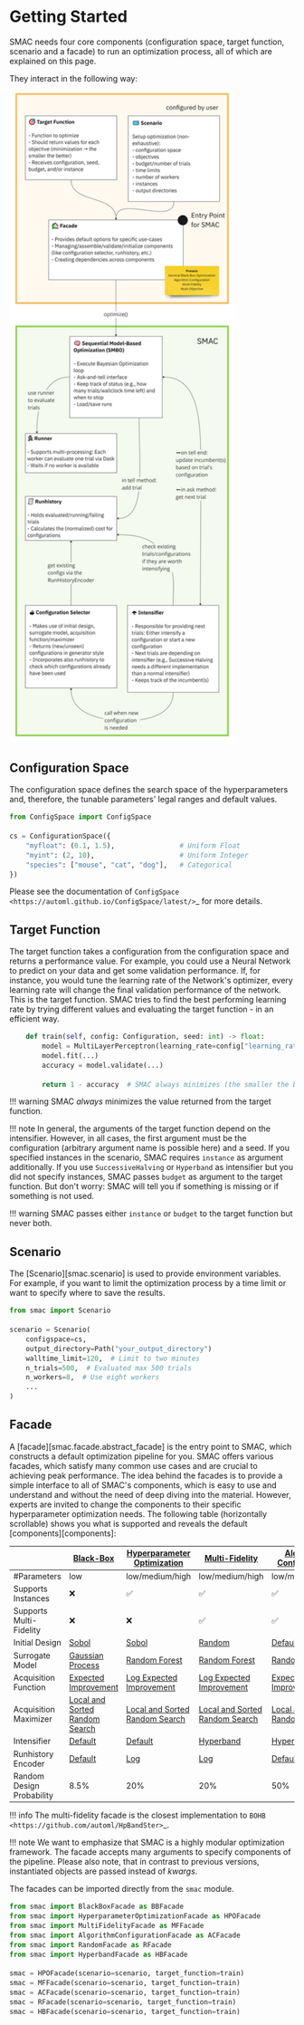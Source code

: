 # Getting Started

SMAC needs four core components (configuration space, target function, scenario and a facade) to run an
optimization process, all of which are explained on this page.

They interact in the following way:

<img src="images/smac_components_interaction.jpg" width="400" alt="Interaction of SMAC's components">


## Configuration Space

The configuration space defines the search space of the hyperparameters and, therefore, the tunable parameters' legal
ranges and default values.

```python
from ConfigSpace import ConfigSpace

cs = ConfigurationSpace({
    "myfloat": (0.1, 1.5),                # Uniform Float
    "myint": (2, 10),                     # Uniform Integer
    "species": ["mouse", "cat", "dog"],   # Categorical
})
```

Please see the documentation of `ConfigSpace <https://automl.github.io/ConfigSpace/latest/>`_ for more details.


## Target Function

The target function takes a configuration from the configuration space and returns a performance value.
For example, you could use a Neural Network to predict on your data and get some validation performance.
If, for instance, you would tune the learning rate of the Network's optimizer, every learning rate will
change the final validation performance of the network. This is the target function.
SMAC tries to find the best performing learning rate by trying different values and evaluating the target function -
in an efficient way.

```python
    def train(self, config: Configuration, seed: int) -> float:
        model = MultiLayerPerceptron(learning_rate=config["learning_rate"])
        model.fit(...)
        accuracy = model.validate(...)

        return 1 - accuracy  # SMAC always minimizes (the smaller the better)
```

!!! warning
    SMAC *always* minimizes the value returned from the target function.


!!! note
    In general, the arguments of the target function depend on the intensifier. However,
    in all cases, the first argument must be the configuration (arbitrary argument name is possible here) and a seed.
    If you specified instances in the scenario, SMAC requires ``instance`` as argument additionally. If you use
    ``SuccessiveHalving`` or ``Hyperband`` as intensifier but you did not specify instances, SMAC passes `budget` as
    argument to the target function. But don't worry: SMAC will tell you if something is missing or if something is not
    used.


!!! warning
    SMAC passes either `instance` or `budget` to the target function but never both.


## Scenario

The [Scenario][smac.scenario] is used to provide environment variables. For example, 
if you want to limit the optimization process by a time limit or want to specify where to save the results.

```python
from smac import Scenario

scenario = Scenario(
    configspace=cs,
    output_directory=Path("your_output_directory")
    walltime_limit=120,  # Limit to two minutes
    n_trials=500,  # Evaluated max 500 trials
    n_workers=8,  # Use eight workers
    ...
)
```


## Facade

A [facade][smac.facade.abstract_facade] is the entry point to SMAC, which constructs a default optimization 
pipeline for you. SMAC offers various facades, which satisfy many common use cases and are crucial to
achieving peak performance. The idea behind the facades is to provide a simple interface to all of SMAC's components,
which is easy to use and understand and without the need of deep diving into the material. However, experts are
invited to change the components to their specific hyperparameter optimization needs. The following
table (horizontally scrollable) shows you what is supported and reveals the default [components][components]:

| | [Black-Box](smac.facade.blackbox_facade) | [Hyperparameter Optimization](smac.facade.hyperparameter_optimization_facade) | [Multi-Fidelity](smac.facade.multi_fidelity_facade) | [Algorithm Configuration](smac.facade.algorithm_configuration_facade) | [Random](smac.facade.random_facade) | [Hyperband](smac.facade.hyperband_facade) |
| --- | --- | --- | --- | --- | --- | --- |
| #Parameters | low | low/medium/high | low/medium/high | low/medium/high | low/medium/high | low/medium/high |
| Supports Instances | ❌ | ✅ | ✅ | ✅ | ❌ | ✅ |
| Supports Multi-Fidelity | ❌ | ❌ | ✅ | ✅ | ❌ | ✅ |
| Initial Design | [Sobol](smac.initial_design.sobol_design) | [Sobol](smac.initial_design.sobol_design) | [Random](smac.initial_design.random_design) | [Default](smac.initial_design.default_design) | [Default](smac.initial_design.default_design) | [Default](smac.initial_design.default_design) |
| Surrogate Model | [Gaussian Process](smac.model.gaussian_process.gaussian_process) | [Random Forest](smac.model.random_forest.random_forest) | [Random Forest](smac.model.random_forest.random_forest) | [Random Forest](smac.model.random_forest.random_forest) | Not used | Not used |
| Acquisition Function | [Expected Improvement](smac.acquisition.function.expected_improvement) | [Log Expected Improvement](smac.acquisition.function.expected_improvement) | [Log Expected Improvement](smac.acquisition.function.expected_improvement) | [Expected Improvement](smac.acquisition.function.expected_improvement) | Not used | Not used |
| Acquisition Maximizer | [Local and Sorted Random Search](smac.acquisition.maximizer.local_and_random_search) | [Local and Sorted Random Search](smac.acquisition.maximizer.local_and_random_search) | [Local and Sorted Random Search](smac.acquisition.maximizer.local_and_random_search) | [Local and Sorted Random Search](smac.acquisition.maximizer.local_and_random_search) | [Local and Sorted Random Search](smac.acquisition.maximizer.random_search) | [Local and Sorted Random Search](smac.acquisition.maximizer.random_search) |
| Intensifier | [Default](smac.intensifier.intensifier) | [Default](smac.intensifier.intensifier) | [Hyperband](smac.intensifier.hyperband) | [Hyperband](smac.intensifier.hyperband) | [Default](smac.intensifier.intensifier) | [Hyperband](smac.intensifier.hyperband) |
| Runhistory Encoder | [Default](smac.runhistory.encoder.encoder) | [Log](smac.runhistory.encoder.log_encoder) | [Log](smac.runhistory.encoder.log_encoder) | [Default](smac.runhistory.encoder.encoder) | [Default](smac.runhistory.encoder.encoder) | [Default](smac.runhistory.encoder.encoder) |
| Random Design Probability | 8.5% | 20% | 20% | 50% | Not used | Not used |


!!! info
    The multi-fidelity facade is the closest implementation to `BOHB <https://github.com/automl/HpBandSter>`_.


!!! note
    We want to emphasize that SMAC is a highly modular optimization framework.
    The facade accepts many arguments to specify components of the pipeline. Please also note, that in contrast
    to previous versions, instantiated objects are passed instead of *kwargs*.


The facades can be imported directly from the ``smac`` module.

```python
from smac import BlackBoxFacade as BBFacade
from smac import HyperparameterOptimizationFacade as HPOFacade
from smac import MultiFidelityFacade as MFFacade
from smac import AlgorithmConfigurationFacade as ACFacade
from smac import RandomFacade as RFacade
from smac import HyperbandFacade as HBFacade

smac = HPOFacade(scenario=scenario, target_function=train)
smac = MFFacade(scenario=scenario, target_function=train)
smac = ACFacade(scenario=scenario, target_function=train)
smac = RFacade(scenario=scenario, target_function=train)
smac = HBFacade(scenario=scenario, target_function=train)
```